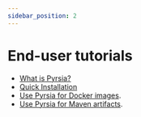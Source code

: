 ```yaml
---
sidebar_position: 2
---
```


# End-user tutorials

<!-- markdown-link-check-disable-next-line -->
- [What is Pyrsia?](/docs/tutorials/what_is_pyrsia.md)
- [Quick Installation](/docs/tutorials/quick-installation.mdx)
- [Use Pyrsia for Docker images](/docs/tutorials/docker.md).
- [Use Pyrsia for Maven artifacts](/docs/tutorials/maven.md).
